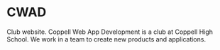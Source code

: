 # CWAD
Club website.
Coppell Web App Development is a club at Coppell High School. We work in a team to create new products and applications.

